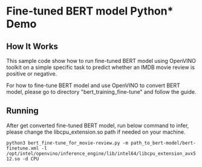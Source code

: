 # Fine-tuned BERT model Python* Demo

## How It Works
This sample code show how to run fine-tuned BERT model using OpenVINO toolkit on a simple specific task to predict whether an IMDB movie review is positive or negative.

For how to fine-tune BERT model and use OpenVINO to convert BERT model, please go to directory "bert_training_fine-tune" and follow the guide.

## Running
After get converted fine-tuned BERT model, run below command to infer, please change the libcpu_extension.so path if needed on your machine.

  `python3 bert_fine-tune_for_movie-review.py -m path_to_bert-model/bert-finetune.xml -l /opt/intel/openvino/inference_engine/lib/intel64/libcpu_extension_avx512.so -d CPU`
